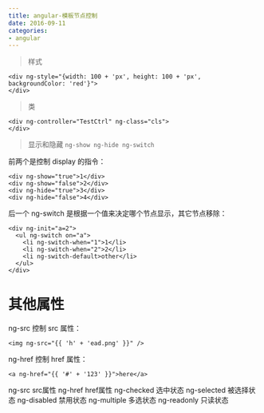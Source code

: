 ```yaml
---
title: angular-模板节点控制
date: 2016-09-11
categories: 
- angular
---
```



> 样式
```
<div ng-style="{width: 100 + 'px', height: 100 + 'px', backgroundColor: 'red'}">
</div>
```

> 类

```
<div ng-controller="TestCtrl" ng-class="cls">
</div>
```

> 显示和隐藏
```ng-show ng-hide ng-switch```

前两个是控制 display 的指令：

```
<div ng-show="true">1</div>
<div ng-show="false">2</div>
<div ng-hide="true">3</div>
<div ng-hide="false">4</div>
```

后一个 ng-switch 是根据一个值来决定哪个节点显示，其它节点移除：

```
<div ng-init="a=2">
  <ul ng-switch on="a">
    <li ng-switch-when="1">1</li>
    <li ng-switch-when="2">2</li>
    <li ng-switch-default>other</li>
  </ul>
</div>
```

# 其他属性 

ng-src 控制 src 属性：

```
<img ng-src="{{ 'h' + 'ead.png' }}" />
```

ng-href 控制 href 属性：

```
<a ng-href="{{ '#' + '123' }}">here</a>
```

ng-src src属性
ng-href href属性
ng-checked 选中状态
ng-selected 被选择状态
ng-disabled 禁用状态
ng-multiple 多选状态
ng-readonly 只读状态

